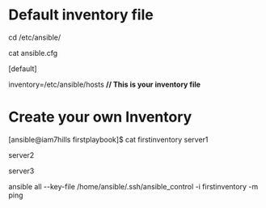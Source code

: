 Default inventory file
======================
cd /etc/ansible/

cat ansible.cfg

[default]

inventory=/etc/ansible/hosts  **// This is your inventory file**

Create your own Inventory
=============================================
[ansible@iam7hills firstplaybook]$ cat firstinventory
server1

server2

server3

ansible all --key-file /home/ansible/.ssh/ansible_control -i firstinventory -m ping
